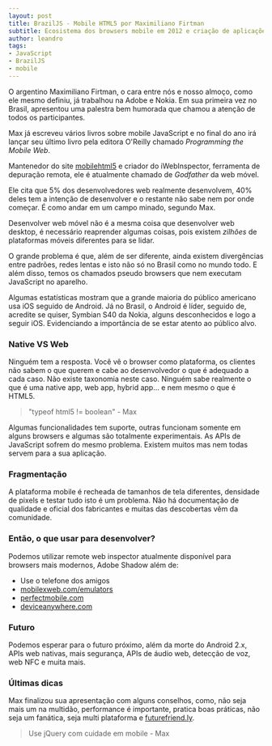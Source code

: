 ```yaml
---
layout: post
title: BrazilJS - Mobile HTML5 por Maximiliano Firtman
subtitle: Ecosistema dos browsers mobile em 2012 e criação de aplicações para web browsers e apps híbridas
author: leandro
tags:
- JavaScript
- BrazilJS
- mobile
---
```

O argentino Maximiliano Firtman, o cara entre nós e nosso almoço, como ele mesmo definiu, já trabalhou na Adobe e Nokia. Em sua primeira vez no Brasil, apresentou uma palestra bem humorada que chamou a atenção de todos os participantes.

Max já escreveu vários livros sobre mobile JavaScript e no final do ano irá lançar seu último livro pela editora O'Reilly chamado *Programming the Mobile Web*.

Mantenedor do site [mobilehtml5](http://mobilehtml5.org) e criador do iWebInspector, ferramenta de depuração remota, ele é atualmente chamado de *Godfather* da web móvel.

Ele cita que 5% dos desenvolvedores web realmente desenvolvem, 40% deles tem a intenção de desenvolver e o restante não sabe nem por onde começar. É como andar em um campo minado, segundo Max.

Desenvolver web móvel não é a mesma coisa que desenvolver web desktop, é necessário reaprender algumas coisas, pois existem *zilhões* de plataformas móveis diferentes para se lidar.

O grande problema é que, além de ser diferente, ainda existem divergências entre padrões, redes lentas e isto não só no Brasil como no mundo todo. E além disso, temos os chamados pseudo browsers que nem executam JavaScript no aparelho.

Algumas estatísticas mostram que a grande maioria do público americano usa iOS seguido de Android. Já no Brasil, o Android é líder, seguido de, acredite se quiser, Symbian S40 da Nokia, alguns desconhecidos e logo a seguir iOS. Evidenciando a importância de se estar atento ao público alvo.

### Native VS Web

Ninguém tem a resposta. Você vê o browser como plataforma, os clientes não sabem o que querem e cabe ao desenvolvedor o que é adequado a cada caso. Não existe taxonomia neste caso. Ninguém sabe realmente o que é uma native app, web app, hybrid app... e nem mesmo o que é HTML5.

> "typeof html5 != boolean" - Max

Algumas funcionalidades tem suporte, outras funcionam somente em alguns browsers e algumas são totalmente experimentais. As APIs de JavaScript sofrem do mesmo problema. Existem muitos mas nem todas servem para a sua aplicação.

### Fragmentação

A plataforma mobile é recheada de tamanhos de tela diferentes, densidade de pixels e testar tudo isto é um problema. Não há documentação de qualidade e oficial dos fabricantes e muitas das descobertas vêm da comunidade.

### Então, o que usar para desenvolver? 

Podemos utilizar remote web inspector atualmente disponível para browsers mais modernos, Adobe Shadow além de:

* Use o telefone dos amigos
* [mobilexweb.com/emulators](mobilexweb.com/emulators)
* [perfectmobile.com](perfectmobile.com)
* [deviceanywhere.com](deviceanywhere.com)

### Futuro

Podemos esperar para o futuro próximo, além da morte do Android 2.x, APIs web nativas, mais segurança, APIs de áudio web, detecção de voz, web NFC e muita mais.

### Últimas dicas

Max finalizou sua apresentação com alguns conselhos, como, não seja mais um na multidão, performance é importante, pratica boas práticas, não seja um fanática, seja multi plataforma e [futurefriend.ly](futurefriend.ly).

> Use jQuery com cuidade em mobile - Max










